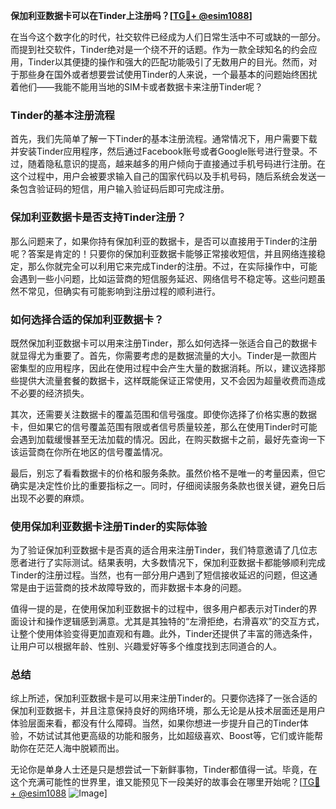 **保加利亚数据卡可以在Tinder上注册吗？[[TG💪+ @esim1088](https://t.me/s/esim1088)]**

在当今这个数字化的时代，社交软件已经成为人们日常生活中不可或缺的一部分。而提到社交软件，Tinder绝对是一个绕不开的话题。作为一款全球知名的约会应用，Tinder以其便捷的操作和强大的匹配功能吸引了无数用户的目光。然而，对于那些身在国外或者想要尝试使用Tinder的人来说，一个最基本的问题始终困扰着他们——我能不能用当地的SIM卡或者数据卡来注册Tinder呢？

### Tinder的基本注册流程

首先，我们先简单了解一下Tinder的基本注册流程。通常情况下，用户需要下载并安装Tinder应用程序，然后通过Facebook账号或者Google账号进行登录。不过，随着隐私意识的提高，越来越多的用户倾向于直接通过手机号码进行注册。在这个过程中，用户会被要求输入自己的国家代码以及手机号码，随后系统会发送一条包含验证码的短信，用户输入验证码后即可完成注册。

### 保加利亚数据卡是否支持Tinder注册？

那么问题来了，如果你持有保加利亚的数据卡，是否可以直接用于Tinder的注册呢？答案是肯定的！只要你的保加利亚数据卡能够正常接收短信，并且网络连接稳定，那么你就完全可以利用它来完成Tinder的注册。不过，在实际操作中，可能会遇到一些小问题，比如运营商的短信服务延迟、网络信号不稳定等。这些问题虽然不常见，但确实有可能影响到注册过程的顺利进行。

### 如何选择合适的保加利亚数据卡？

既然保加利亚数据卡可以用来注册Tinder，那么如何选择一张适合自己的数据卡就显得尤为重要了。首先，你需要考虑的是数据流量的大小。Tinder是一款图片密集型的应用程序，因此在使用过程中会产生大量的数据消耗。所以，建议选择那些提供大流量套餐的数据卡，这样既能保证正常使用，又不会因为超量收费而造成不必要的经济损失。

其次，还需要关注数据卡的覆盖范围和信号强度。即使你选择了价格实惠的数据卡，但如果它的信号覆盖范围有限或者信号质量较差，那么在使用Tinder时可能会遇到加载缓慢甚至无法加载的情况。因此，在购买数据卡之前，最好先查询一下该运营商在你所在地区的信号覆盖情况。

最后，别忘了看看数据卡的价格和服务条款。虽然价格不是唯一的考量因素，但它确实是决定性价比的重要指标之一。同时，仔细阅读服务条款也很关键，避免日后出现不必要的麻烦。

### 使用保加利亚数据卡注册Tinder的实际体验

为了验证保加利亚数据卡是否真的适合用来注册Tinder，我们特意邀请了几位志愿者进行了实际测试。结果表明，大多数情况下，保加利亚数据卡都能够顺利完成Tinder的注册过程。当然，也有一部分用户遇到了短信接收延迟的问题，但这通常是由于运营商的技术故障导致的，而非数据卡本身的问题。

值得一提的是，在使用保加利亚数据卡的过程中，很多用户都表示对Tinder的界面设计和操作逻辑感到满意。尤其是其独特的“左滑拒绝，右滑喜欢”的交互方式，让整个使用体验变得更加直观和有趣。此外，Tinder还提供了丰富的筛选条件，让用户可以根据年龄、性别、兴趣爱好等多个维度找到志同道合的人。

### 总结

综上所述，保加利亚数据卡是可以用来注册Tinder的。只要你选择了一张合适的保加利亚数据卡，并且注意保持良好的网络环境，那么无论是从技术层面还是用户体验层面来看，都没有什么障碍。当然，如果你想进一步提升自己的Tinder体验，不妨试试其他更高级的功能和服务，比如超级喜欢、Boost等，它们或许能帮助你在茫茫人海中脱颖而出。

无论你是单身人士还是只是想尝试一下新鲜事物，Tinder都值得一试。毕竟，在这个充满可能性的世界里，谁又能预见下一段美好的故事会在哪里开始呢？[[TG💪+ @esim1088](https://t.me/s/esim1088) ![Image](https://i.postimg.cc/4NQfJmqS/Snipaste-2025-05-13-00-14-12.png)]